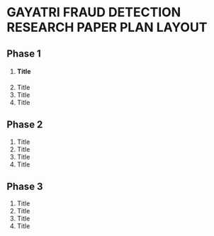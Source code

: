 <h1>GAYATRI FRAUD DETECTION RESEARCH PAPER PLAN LAYOUT</h1>

## Phase 1

1. #### Title
2. Title
3. Title
4. Title

## Phase 2

1. Title
2. Title
3. Title
4. Title

## Phase 3

1. Title
2. Title
3. Title
4. Title
